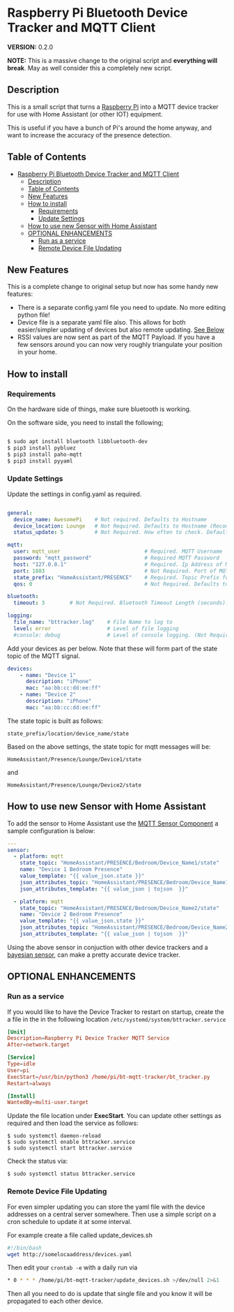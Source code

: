 # Raspberry Pi Bluetooth Device Tracker and MQTT Client

**VERSION:** 0.2.0

**NOTE:** This is a massive change to the original script and __everything will break__. May as well consider this a completely new script.

## Description

This is a small script that turns a [Raspberry Pi](https://amzn.to/2PmapoY) into a MQTT device tracker for use with Home Assistant (or other IOT) equipment.

This is useful if you have a bunch of Pi's around the home anyway, and want to increase the accuracy of the presence detection.

## Table of Contents

- [Raspberry Pi Bluetooth Device Tracker and MQTT Client](#raspberry-pi-bluetooth-device-tracker-and-mqtt-client)
  - [Description](#description)
  - [Table of Contents](#table-of-contents)
  - [New Features](#new-features)
  - [How to install](#how-to-install)
    - [Requirements](#requirements)
    - [Update Settings](#update-settings)
  - [How to use new Sensor with Home Assistant](#how-to-use-new-sensor-with-home-assistant)
  - [OPTIONAL ENHANCEMENTS](#optional-enhancements)
    - [Run as a service](#run-as-a-service)
    - [Remote Device File Updating](#remote-device-file-updating)

## New Features

This is a complete change to original setup but now has some handy new features:

- There is a separate config.yaml file you need to update. No more editing python file!
- Device file is a separate yaml file also. This allows for both easier/simpler updating of devices but also remote updating. [See Below](#optional-remote-device-file-updating)
- RSSI values are now sent as part of the MQTT Payload. If you have a few sensors around you can now very roughly triangulate your position in your home.

## How to install

### Requirements

On the hardware side of things, make sure bluetooth is working.

On the software side, you need to install the following;

```bash

$ sudo apt install bluetooth libbluetooth-dev
$ pip3 install pybluez
$ pip3 install paho-mqtt
$ pip3 install pyyaml

```

### Update Settings

Update the settings in config.yaml as required.

```yaml

general:
  device_name: AwesomePi    # Not required. Defaults to Hostname
  device_location: Lounge   # Not Required. Defaults to Hostname (Recommended Though)
  status_update: 5          # Not Required. How often to check. Defaults to 5 Seconds

mqtt:
  user: mqtt_user                           # Required. MQTT Username
  password: "mqtt_password"                 # Required MQTT Password
  host: "127.0.0.1"                         # Required. Ip Address of MQTT Server
  port: 1883                                # Not Required. Port of MQTT. Defaults to 1883
  state_prefix: "HomeAssistant/PRESENCE"    # Required. Topic Prefix for MQTT
  qos: 0                                    # Not Required. Defaults to 0

bluetooth:
  timeout: 3        # Not Required. Bluetooth Timeout Length (seconds). Defaults to 3

logging:
  file_name: "bttracker.log"    # File Name to log to
  level: error                  # Level of file logging
  #console: debug               # Level of console logging. (Not Required)

```

Add your devices as per below. Note that these will form part of the state topic of the MQTT signal.

```yaml
devices:
    - name: "Device 1"
      description: "iPhone"
      mac: "aa:bb:cc:dd:ee:ff"
    - name: "Device 2"
      description: "iPhone"
      mac: "aa:bb:cc:dd:ee:ff"
```

The state topic is built as follows:

```
state_prefix/location/device_name/state
```

Based on the above settings, the state topic for mqtt messages will be:

```
HomeAssistant/Presence/Lounge/Device1/state
```

and

```
HomeAssistant/Presence/Lounge/Device2/state
```

## How to use new Sensor with Home Assistant

To add the sensor to Home Assistant use the [MQTT Sensor Component](https://www.home-assistant.io/components/sensor.mqtt/) a sample configuration is below:

```yaml
---
sensor:
  - platform: mqtt
    state_topic: "HomeAssistant/PRESENCE/Bedroom/Device_Name1/state"
    name: "Device 1 Bedroom Presence"
    value_template: "{{ value_json.state }}"
    json_attributes_topic: "HomeAssistant/PRESENCE/Bedroom/Device_Name1/state"
    json_attributes_template: "{{ value_json | tojson  }}"

  - platform: mqtt
    state_topic: "HomeAssistant/PRESENCE/Bedroom/Device_Name2/state"
    name: "Device 2 Bedroom Presence"
    value_template: "{{ value_json.state }}"
    json_attributes_topic: "HomeAssistant/PRESENCE/Bedroom/Device_Name2/state"
    json_attributes_template: "{{ value_json | tojson  }}"

```

Using the above sensor in conjuction with other device trackers and a [bayesian sensor](https://www.home-assistant.io/components/bayesian/), can make a pretty accurate device tracker.

## OPTIONAL ENHANCEMENTS

### Run as a service

If you would like to have the Device Tracker to restart on startup, create the a file in the in the following location `/etc/systemd/system/bttracker.service`

```conf
[Unit]
Description=Raspberry Pi Device Tracker MQTT Service
After=network.target

[Service]
Type=idle
User=pi
ExecStart=/usr/bin/python3 /home/pi/bt-mqtt-tracker/bt_tracker.py
Restart=always

[Install]
WantedBy=multi-user.target
```

Update the file location under **ExecStart**. You can update other settings as required and then load the service as follows:

```shell
$ sudo systemctl daemon-reload
$ sudo systemctl enable bttracker.service
$ sudo systemctl start bttracker.service
```

Check the status via:

```shell
$ sudo systemctl status bttracker.service
```

### Remote Device File Updating
For even simpler updating you can store the yaml file with the device addresses on a central server somewhere. Then use a simple script on a cron schedule to update it at some interval.

For example create a file called update_devices.sh

```bash
#!/bin/bash
wget http://somelocaaddress/devices.yaml
```

Then edit your ```crontab -e``` with a daily run via

```bash
* 0 * * * /home/pi/bt-mqtt-tracker/update_devices.sh >/dev/null 2>&1

```

Then all you need to do is update that single file and you know it will be propagated to each other device.
